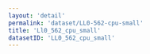 ```yaml
---
layout: 'detail'
permalink: 'dataset/LL0-562-cpu-small'
title: 'Ll0_562_cpu_small'
datasetID: 'LL0_562_cpu_small'
---
```


